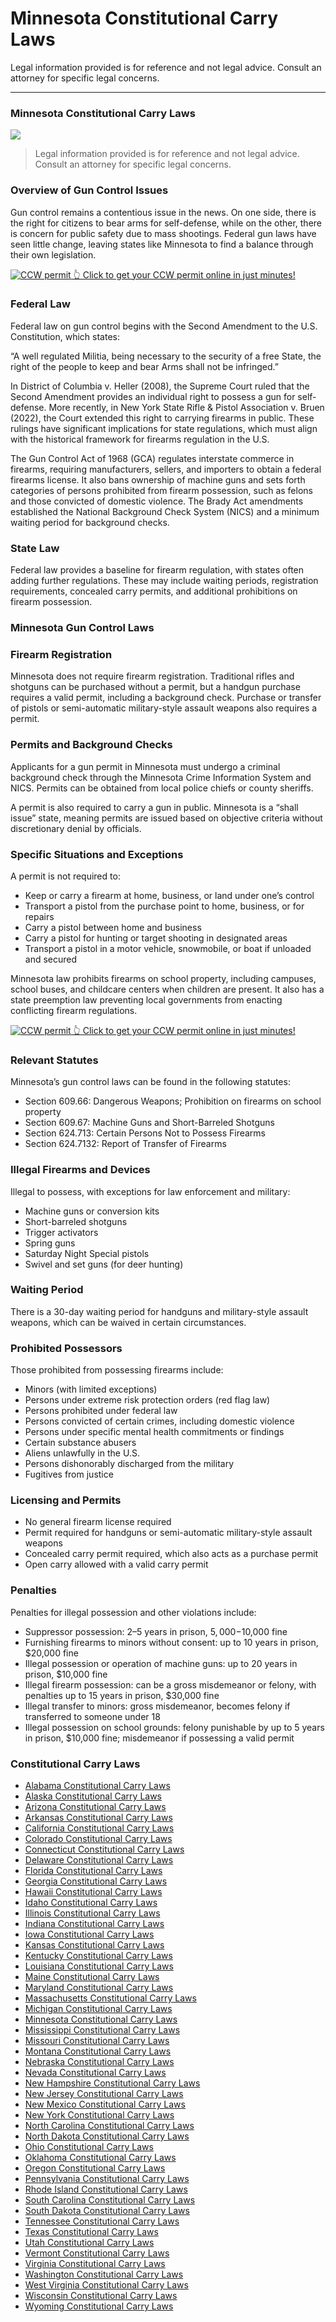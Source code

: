 # Minnesota Constitutional Carry Laws

Legal information provided is for reference and not legal advice. Consult an attorney for specific legal concerns. 

* * *

### Minnesota Constitutional Carry Laws

![](https://cdn-images-1.medium.com/max/1200/1*xviaEh0fTCii9bzJQoi78w.png)

> Legal information provided is for reference and not legal advice. Consult an attorney for specific legal concerns.

### Overview of Gun Control Issues

Gun control remains a contentious issue in the news. On one side, there is the right for citizens to bear arms for self-defense, while on the other, there is concern for public safety due to mass shootings. Federal gun laws have seen little change, leaving states like Minnesota to find a balance through their own legislation.

<a href="https://serp.ly/ccw">
<div>
    <img src="https://cdn-images-1.medium.com/max/1200/1*aCmvRhaa5Xjz4zDZxHzAjg.png" alt="CCW permit">
    👆 Click to get your CCW permit online in just minutes!
</div>
</a>

### Federal Law

Federal law on gun control begins with the Second Amendment to the U.S. Constitution, which states:

“A well regulated Militia, being necessary to the security of a free State, the right of the people to keep and bear Arms shall not be infringed.”

In District of Columbia v. Heller (2008), the Supreme Court ruled that the Second Amendment provides an individual right to possess a gun for self-defense. More recently, in New York State Rifle & Pistol Association v. Bruen (2022), the Court extended this right to carrying firearms in public. These rulings have significant implications for state regulations, which must align with the historical framework for firearms regulation in the U.S.

The Gun Control Act of 1968 (GCA) regulates interstate commerce in firearms, requiring manufacturers, sellers, and importers to obtain a federal firearms license. It also bans ownership of machine guns and sets forth categories of persons prohibited from firearm possession, such as felons and those convicted of domestic violence. The Brady Act amendments established the National Background Check System (NICS) and a minimum waiting period for background checks.

### State Law

Federal law provides a baseline for firearm regulation, with states often adding further regulations. These may include waiting periods, registration requirements, concealed carry permits, and additional prohibitions on firearm possession.

### Minnesota Gun Control Laws

### Firearm Registration

Minnesota does not require firearm registration. Traditional rifles and shotguns can be purchased without a permit, but a handgun purchase requires a valid permit, including a background check. Purchase or transfer of pistols or semi-automatic military-style assault weapons also requires a permit.

### Permits and Background Checks

Applicants for a gun permit in Minnesota must undergo a criminal background check through the Minnesota Crime Information System and NICS. Permits can be obtained from local police chiefs or county sheriffs.

A permit is also required to carry a gun in public. Minnesota is a “shall issue” state, meaning permits are issued based on objective criteria without discretionary denial by officials.

### Specific Situations and Exceptions

A permit is not required to:

  * Keep or carry a firearm at home, business, or land under one’s control
  * Transport a pistol from the purchase point to home, business, or for repairs
  * Carry a pistol between home and business
  * Carry a pistol for hunting or target shooting in designated areas
  * Transport a pistol in a motor vehicle, snowmobile, or boat if unloaded and secured



Minnesota law prohibits firearms on school property, including campuses, school buses, and childcare centers when children are present. It also has a state preemption law preventing local governments from enacting conflicting firearm regulations.


<a href="https://serp.ly/ccw">
<div>
    <img src="https://cdn-images-1.medium.com/max/1200/1*TMCVgNoKp2NAtvLSAMkaJg.png" alt="CCW permit">
    👆 Click to get your CCW permit online in just minutes!
</div>
</a>


### Relevant Statutes

Minnesota’s gun control laws can be found in the following statutes:

  * Section 609.66: Dangerous Weapons; Prohibition on firearms on school property
  * Section 609.67: Machine Guns and Short-Barreled Shotguns
  * Section 624.713: Certain Persons Not to Possess Firearms
  * Section 624.7132: Report of Transfer of Firearms



### Illegal Firearms and Devices

Illegal to possess, with exceptions for law enforcement and military:

  * Machine guns or conversion kits
  * Short-barreled shotguns
  * Trigger activators
  * Spring guns
  * Saturday Night Special pistols
  * Swivel and set guns (for deer hunting)



### Waiting Period

There is a 30-day waiting period for handguns and military-style assault weapons, which can be waived in certain circumstances.

### Prohibited Possessors

Those prohibited from possessing firearms include:

  * Minors (with limited exceptions)
  * Persons under extreme risk protection orders (red flag law)
  * Persons prohibited under federal law
  * Persons convicted of certain crimes, including domestic violence
  * Persons under specific mental health commitments or findings
  * Certain substance abusers
  * Aliens unlawfully in the U.S.
  * Persons dishonorably discharged from the military
  * Fugitives from justice



### Licensing and Permits

  * No general firearm license required
  * Permit required for handguns or semi-automatic military-style assault weapons
  * Concealed carry permit required, which also acts as a purchase permit
  * Open carry allowed with a valid carry permit



### Penalties

Penalties for illegal possession and other violations include:

  * Suppressor possession: 2–5 years in prison, $5,000-$10,000 fine
  * Furnishing firearms to minors without consent: up to 10 years in prison, $20,000 fine
  * Illegal possession or operation of machine guns: up to 20 years in prison, $10,000 fine
  * Illegal firearm possession: can be a gross misdemeanor or felony, with penalties up to 15 years in prison, $30,000 fine
  * Illegal transfer to minors: gross misdemeanor, becomes felony if transferred to someone under 18
  * Illegal possession on school grounds: felony punishable by up to 5 years in prison, $10,000 fine; misdemeanor if possessing a valid permit



### Constitutional Carry Laws

- [Alabama Constitutional Carry Laws](https://github.com/universityofguns/laws/blob/main/constitutional-carry-laws/Alabama-Constitutional-Carry-Laws.md)
- [Alaska Constitutional Carry Laws](https://github.com/universityofguns/laws/blob/main/constitutional-carry-laws/Alaska-Constitutional-Carry-Laws.md)
- [Arizona Constitutional Carry Laws](https://github.com/universityofguns/laws/blob/main/constitutional-carry-laws/Arizona-Constitutional-Carry-Laws.md)
- [Arkansas Constitutional Carry Laws](https://github.com/universityofguns/laws/blob/main/constitutional-carry-laws/Arkansas-Constitutional-Carry-Laws.md)
- [California Constitutional Carry Laws](https://github.com/universityofguns/laws/blob/main/constitutional-carry-laws/California-Constitutional-Carry-Laws.md)
- [Colorado Constitutional Carry Laws](https://github.com/universityofguns/laws/blob/main/constitutional-carry-laws/Colorado-Constitutional-Carry-Laws.md)
- [Connecticut Constitutional Carry Laws](https://github.com/universityofguns/laws/blob/main/constitutional-carry-laws/Connecticut-Constitutional-Carry-Laws.md)
- [Delaware Constitutional Carry Laws](https://github.com/universityofguns/laws/blob/main/constitutional-carry-laws/Delaware-Constitutional-Carry-Laws.md)
- [Florida Constitutional Carry Laws](https://github.com/universityofguns/laws/blob/main/constitutional-carry-laws/Florida-Constitutional-Carry-Laws.md)
- [Georgia Constitutional Carry Laws](https://github.com/universityofguns/laws/blob/main/constitutional-carry-laws/Georgia-Constitutional-Carry-Laws.md)
- [Hawaii Constitutional Carry Laws](https://github.com/universityofguns/laws/blob/main/constitutional-carry-laws/Hawaii-Constitutional-Carry-Laws.md)
- [Idaho Constitutional Carry Laws](https://github.com/universityofguns/laws/blob/main/constitutional-carry-laws/Idaho-Constitutional-Carry-Laws.md)
- [Illinois Constitutional Carry Laws](https://github.com/universityofguns/laws/blob/main/constitutional-carry-laws/Illinois-Constitutional-Carry-Laws.md)
- [Indiana Constitutional Carry Laws](https://github.com/universityofguns/laws/blob/main/constitutional-carry-laws/Indiana-Constitutional-Carry-Laws.md)
- [Iowa Constitutional Carry Laws](https://github.com/universityofguns/laws/blob/main/constitutional-carry-laws/Iowa-Constitutional-Carry-Laws.md)
- [Kansas Constitutional Carry Laws](https://github.com/universityofguns/laws/blob/main/constitutional-carry-laws/Kansas-Constitutional-Carry-Laws.md)
- [Kentucky Constitutional Carry Laws](https://github.com/universityofguns/laws/blob/main/constitutional-carry-laws/Kentucky-Constitutional-Carry-Laws.md)
- [Louisiana Constitutional Carry Laws](https://github.com/universityofguns/laws/blob/main/constitutional-carry-laws/Louisiana-Constitutional-Carry-Laws.md)
- [Maine Constitutional Carry Laws](https://github.com/universityofguns/laws/blob/main/constitutional-carry-laws/Maine-Constitutional-Carry-Laws.md)
- [Maryland Constitutional Carry Laws](https://github.com/universityofguns/laws/blob/main/constitutional-carry-laws/Maryland-Constitutional-Carry-Laws.md)
- [Massachusetts Constitutional Carry Laws](https://github.com/universityofguns/laws/blob/main/constitutional-carry-laws/Massachusetts-Constitutional-Carry-Laws.md)
- [Michigan Constitutional Carry Laws](https://github.com/universityofguns/laws/blob/main/constitutional-carry-laws/Michigan-Constitutional-Carry-Laws.md)
- [Minnesota Constitutional Carry Laws](https://github.com/universityofguns/laws/blob/main/constitutional-carry-laws/Minnesota-Constitutional-Carry-Laws.md)
- [Mississippi Constitutional Carry Laws](https://github.com/universityofguns/laws/blob/main/constitutional-carry-laws/Mississippi-Constitutional-Carry-Laws.md)
- [Missouri Constitutional Carry Laws](https://github.com/universityofguns/laws/blob/main/constitutional-carry-laws/Missouri-Constitutional-Carry-Laws.md)
- [Montana Constitutional Carry Laws](https://github.com/universityofguns/laws/blob/main/constitutional-carry-laws/Montana-Constitutional-Carry-Laws.md)
- [Nebraska Constitutional Carry Laws](https://github.com/universityofguns/laws/blob/main/constitutional-carry-laws/Nebraska-Constitutional-Carry-Laws.md)
- [Nevada Constitutional Carry Laws](https://github.com/universityofguns/laws/blob/main/constitutional-carry-laws/Nevada-Constitutional-Carry-Laws.md)
- [New Hampshire Constitutional Carry Laws](https://github.com/universityofguns/laws/blob/main/constitutional-carry-laws/New-Hampshire-Constitutional-Carry-Laws.md)
- [New Jersey Constitutional Carry Laws](https://github.com/universityofguns/laws/blob/main/constitutional-carry-laws/New-Jersey-Constitutional-Carry-Laws.md)
- [New Mexico Constitutional Carry Laws](https://github.com/universityofguns/laws/blob/main/constitutional-carry-laws/New-Mexico-Constitutional-Carry-Laws.md)
- [New York Constitutional Carry Laws](https://github.com/universityofguns/laws/blob/main/constitutional-carry-laws/New-York-Constitutional-Carry-Laws.md)
- [North Carolina Constitutional Carry Laws](https://github.com/universityofguns/laws/blob/main/constitutional-carry-laws/North-Carolina-Constitutional-Carry-Laws.md)
- [North Dakota Constitutional Carry Laws](https://github.com/universityofguns/laws/blob/main/constitutional-carry-laws/North-Dakota-Constitutional-Carry-Laws.md)
- [Ohio Constitutional Carry Laws](https://github.com/universityofguns/laws/blob/main/constitutional-carry-laws/Ohio-Constitutional-Carry-Laws.md)
- [Oklahoma Constitutional Carry Laws](https://github.com/universityofguns/laws/blob/main/constitutional-carry-laws/Oklahoma-Constitutional-Carry-Laws.md)
- [Oregon Constitutional Carry Laws](https://github.com/universityofguns/laws/blob/main/constitutional-carry-laws/Oregon-Constitutional-Carry-Laws.md)
- [Pennsylvania Constitutional Carry Laws](https://github.com/universityofguns/laws/blob/main/constitutional-carry-laws/Pennsylvania-Constitutional-Carry-Laws.md)
- [Rhode Island Constitutional Carry Laws](https://github.com/universityofguns/laws/blob/main/constitutional-carry-laws/Rhode-Island-Constitutional-Carry-Laws.md)
- [South Carolina Constitutional Carry Laws](https://github.com/universityofguns/laws/blob/main/constitutional-carry-laws/South-Carolina-Constitutional-Carry-Laws.md)
- [South Dakota Constitutional Carry Laws](https://github.com/universityofguns/laws/blob/main/constitutional-carry-laws/South-Dakota-Constitutional-Carry-Laws.md)
- [Tennessee Constitutional Carry Laws](https://github.com/universityofguns/laws/blob/main/constitutional-carry-laws/Tennessee-Constitutional-Carry-Laws.md)
- [Texas Constitutional Carry Laws](https://github.com/universityofguns/laws/blob/main/constitutional-carry-laws/Texas-Constitutional-Carry-Laws.md)
- [Utah Constitutional Carry Laws](https://github.com/universityofguns/laws/blob/main/constitutional-carry-laws/Utah-Constitutional-Carry-Laws.md)
- [Vermont Constitutional Carry Laws](https://github.com/universityofguns/laws/blob/main/constitutional-carry-laws/Vermont-Constitutional-Carry-Laws.md)
- [Virginia Constitutional Carry Laws](https://github.com/universityofguns/laws/blob/main/constitutional-carry-laws/Virginia-Constitutional-Carry-Laws.md)
- [Washington Constitutional Carry Laws](https://github.com/universityofguns/laws/blob/main/constitutional-carry-laws/Washington-Constitutional-Carry-Laws.md)
- [West Virginia Constitutional Carry Laws](https://github.com/universityofguns/laws/blob/main/constitutional-carry-laws/West-Virginia-Constitutional-Carry-Laws.md)
- [Wisconsin Constitutional Carry Laws](https://github.com/universityofguns/laws/blob/main/constitutional-carry-laws/Wisconsin-Constitutional-Carry-Laws.md)
- [Wyoming Constitutional Carry Laws](https://github.com/universityofguns/laws/blob/main/constitutional-carry-laws/Wyoming-Constitutional-Carry-Laws.md)